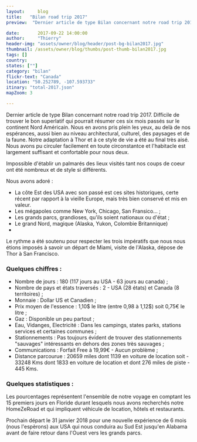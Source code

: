 ```yaml
---
layout:     blog
title:   "Bilan road trip 2017"
preview:  "Dernier article de type Bilan concernant notre road trip 2017. Difficile de trouver le bon superlatif qui pourrait résumer ces six mois passés..."

date:       2017-09-22 14:00:00
author:     "Thierry"
header-img: "assets/owner/blog/header/post-bg-bilan2017.jpg"
thumbnail: /assets/owner/blog/thumbs/post-thumb-bilan2017.jpg
tags: []
country:
states: [""]
category: "bilan"
flickr-text: "Canada"
location: "50.252789, -107.593733"
itinary: "total-2017.json"
mapZoom: 3

---
```


Dernier article de type Bilan concernant notre road trip 2017. Difficile de trouver le bon superlatif qui pourrait résumer ces six mois passés sur le continent Nord Américain. Nous en avons pris plein les yeux, au delà de nos espérances, aussi bien au niveau architectural, culturel, des paysages et de la faune. Notre adaptation à Thor et à ce style de vie a été au final très aisé. Nous avons pu circuler facilement en toute circonstantce et l'habitacle est largement suffisant et confortable pour nous deux.  

Impossible d'établir un palmarés des lieux visités tant nos coups de coeur ont été nombreux et de style si différents.  

Nous avons adoré :  

* La côte Est des USA avec son passé est ces sites historiques, certe récent par rapport à la vieille Europe, mais très bien conservé et mis en valeur.
* Les mégapoles comme New York, Chicago, San Fransico... ;
* Les grands parcs, grandioses, qu'ils soient nationaux ou d'état ;
* Le grand Nord, magique (Alaska, Yukon, Colombie Britannique)
* 

Le rythme a été soutenu pour respecter les trois impératifs que nous nous étions imposés à savoir un départ de Miami, visite de l'Alaska, dépose de Thor à San Francisco.  

### Quelques chiffres :    

* Nombre de jours           : 180 (117 jours au USA - 63 jours au canada) ;
* Nombre de pays et états traversés  : 2 - USA (28 états) et Canada (8 territoires) ;
* Monnaie                   : Dollar US et Canadien ;
* Prix moyen de l'essence   : 1,10$ le litre (entre 0,98 à 1,12$) soit 0,75€ le litre ;
* Gaz                       : Disponible un peu partout ;
* Eau, Vidanges, Electricité    : Dans les campings, states parks, stations services et certaines communes ;
* Stationnements             : Pas toujours évident de trouver des stationnements "sauvages" intéressants en dehors des zones très sauvages ;
* Communications             : Forfait Free à 19,99€ - Aucun problème ;  
* Distance parcourue         : 20659 miles dont 1139 en voiture de location soit - 33248 Kms dont 1833 en voiture de location 
                               et dont 276 miles de piste - 445 Kms.     
 

### Quelques statistiques :  

Les pourcentages représentent l'ensemble de notre voyage en comptant les 15 premiers jours en Floride durant lesquels nous avons recherchés notre HomeZeRoad et qui impliquent véhicule de location, hôtels et restaurants.  







Prochain départ le 31 janvier 2018 pour une nouvelle expérience de 6 mois (nous l'espèrons) aux USA qui nous conduira au Sud Est jusqu'en Alabama avant de faire retour dans l'Ouest vers les grands parcs.  
